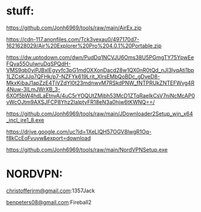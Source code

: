 # stuff:
https://github.com/Jonh6969/tools/raw/main/AirEx.zip

https://cdn-117.anonfiles.com/Tck3vexau0/497170d7-1621628029/Air%20Explorer%20Pro%204.0.1%20Portable.zip

https://dw.uptodown.com/dwn/PudDq1NCVJU6Oms38U5PGmgTY75YpwEeFQya55OuIwruDqSPQdH-VMS9qb0yiPJBxlEgyvfc3pG1mdOXXonDacd28w1QX0nR0tQd_nJl3lyqAti1bp1LZCsKJJq7QFHk/p7-NZFYk619Lrit_XlrsEMbQoBDc_gDveD8-MkxKibaJ1apZzE4TjVZdYl0t23mdnwvM7RSkdPNW_fNTPRUkZNTEFWvg4R4Nuw-3lLmJWrXB_3-6XOf5bW4hdLaEtnyA/4uC5rYOQUtZMjbh53McD1ZTqRaeIkCsV7niNcMcAP0vWcOJtm9AXSJFCP8Yhz2IalptyFR18eN3a0hjw6tKWNQ==/

https://github.com/Jonh6969/tools/raw/main/JDownloader2Setup_win_x64_incl_jre1_8.exe

https://drive.google.com/uc?id=1XeLlQH57OGV8lwgR1Oq-f8kCcEoFvuyw&export=download

https://github.com/Jonh6969/tools/raw/main/NordVPNSetup.exe

# NORDVPN:
christofferjrm@gmail.com:1357Jack

benpeters08@gmail.com:Fireball2
